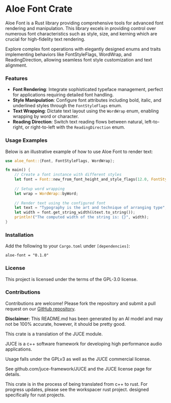 # Aloe Font Crate

Aloe Font is a Rust library providing comprehensive tools for advanced font rendering and manipulation. This library excels in providing control over numerous font characteristics such as style, size, and kerning which are crucial for high-fidelity text rendering.

Explore complex font operations with elegantly designed enums and traits implementing behaviors like FontStyleFlags, WordWrap, and ReadingDirection, allowing seamless font style customization and text alignment.

### Features

- **Font Rendering**: Integrate sophisticated typeface management, perfect for applications requiring detailed font handling.
- **Style Manipulation**: Configure font attributes including bold, italic, and underlined styles through the `FontStyleFlags` enum.
- **Text Wrapping**: Dictate text layout using the `WordWrap` enum, enabling wrapping by word or character.
- **Reading Direction**: Switch text reading flows between natural, left-to-right, or right-to-left with the `ReadingDirection` enum.

### Usage Examples

Below is an illustrative example of how to use Aloe Font to render text:

```rust
use aloe_font::{Font, FontStyleFlags, WordWrap};

fn main() {
    // Create a font instance with different styles
    let font = Font::new_from_font_height_and_style_flags(12.0, FontStyleFlags::bold | FontStyleFlags::italic);
    
    // Setup word wrapping
    let wrap = WordWrap::byWord;
    
    // Render text using the configured font
    let text = "Typography is the art and technique of arranging type";
    let width = font.get_string_width(&text.to_string());
    println!("The computed width of the string is: {}", width);
}
```

### Installation

Add the following to your `Cargo.toml` under `[dependencies]`:

```
aloe-font = "0.1.0"
```

### License

This project is licensed under the terms of the GPL-3.0 license.

### Contributions

Contributions are welcome! Please fork the repository and submit a pull request on our [GitHub repository](https://github.com/klebs6/aloe-rs).

**Disclaimer:** This README.md has been generated by an AI model and may not be 100% accurate, however, it should be pretty good.

This crate is a translation of the JUCE module.

JUCE is a c++ software framework for developing high performance audio applications.

Usage falls under the GPLv3 as well as the JUCE commercial license.

See github.com/juce-framework/JUCE and the JUCE license page for details.

This crate is in the process of being translated from c++ to rust. For progress updates, please see the workspacer rust project. designed specifically for rust projects.
